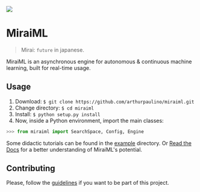 [![][docs_img]][docs_proj]

# MiraiML

> Mirai: `future` in japanese.

MiraiML is an asynchronous engine for autonomous & continuous machine learning,
built for real-time usage.

## Usage

1. Download: `$ git clone https://github.com/arthurpaulino/miraiml.git`
2. Change directory: `$ cd miraiml`
3. Install: `$ python setup.py install`
4. Now, inside a Python environment, import the main classes:

```python
>>> from miraiml import SearchSpace, Config, Engine
```

Some didactic tutorials can be found in the [example](example) directory. Or
[Read the Docs][docs_url] for a better understanding of MiraiML's potential.

## Contributing

Please, follow the [guidelines](CONTRIBUTING.md) if you want to be part of this
project.

[docs_img]: https://readthedocs.org/projects/miraiml/badge/?version=latest
[docs_proj]: https://readthedocs.org/projects/miraiml/
[docs_url]: https://miraiml.readthedocs.io/en/latest/
